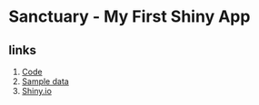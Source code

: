 # Sanctuary - My First Shiny App
## links
  1. [Code](docs/App.R)
  2. [Sample data](docs/Data0219.csv)
  3. [Shiny.io](https://gdxj.shinyapps.io/SanctuaryApp/)
